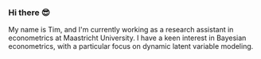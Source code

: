 ### Hi there :sunglasses:
My name is Tim, and I'm currently working as a research assistant in econometrics at Maastricht University. I have a keen interest in Bayesian econometrics, with a particular focus on dynamic latent variable modeling.


